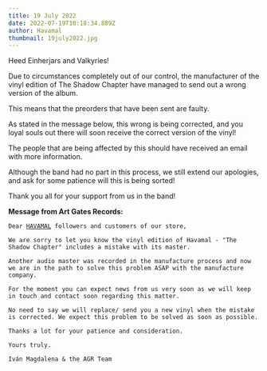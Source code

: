 ```yaml
---
title: 19 July 2022
date: 2022-07-19T10:18:34.889Z
author: Havamal
thumbnail: 19july2022.jpg
---
```

Heed Einherjars and Valkyries!

Due to circumstances completely out of our control, the manufacturer of the vinyl edition of The Shadow Chapter have managed to send out a wrong version of the album.

This means that the preorders that have been sent are faulty.

As stated in the message below, this wrong is being corrected, and you loyal souls out there will soon receive the correct version of the vinyl!

The people that are being affected by this should have received an email with more information.

Although the band had no part in this process, we still extend our apologies, and ask for some patience will this is being sorted!

Thank you all for your support from us in the band!

**Message from Art Gates Records:**

`Dear `[`HAVAMAL`](https://www.facebook.com/Havamalofficial?__cft__[0]=AZVaLMqJWfNYy1T6Hfxi7-EevlZRVvx2gD0pFUPRGXmgfeVUPZvsE2BmlVS3jaAWIO9LgmnphZTwTGB_fJC6Ckdijc6yFSQHvRS6ouUOv9gYUZo8Zg9TSIuxMNa5aIth8YNVoG14pqYBH9l7VAkJeot4QcQSY2BOOIhk1ADSe8WPCGcOL12swprqakbyt0BCGvuWP2nbR4l8g9B0Uhs7S_DdW0i3xtQem35nRkAaKIFRi0RWXAX80n5l4aisU1VlFEo&__tn__=-]K-y-R)` followers and customers of our store,`

`We are sorry to let you know the vinyl edition of Havamal - "The Shadow Chapter" includes a mistake with its master.`

`Another audio master was recorded in the manufacture process and now we are in the path to solve this problem ASAP with the manufacture company.`

`For the moment you can expect news from us very soon as we will keep in touch and contact soon regarding this matter.`

`No need to say we will replace/ send you a new vinyl when the mistake is corrected. We expect this problem to be solved as soon as possible.`

`Thanks a lot for your patience and consideration.`

`Yours truly.`

`Iván Magdalena & the AGR Team`